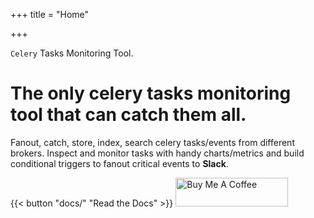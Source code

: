 +++
title = "Home"

+++


`Celery` Tasks Monitoring Tool.

# The only __celery__ tasks monitoring tool that can catch them all. 

Fanout, catch, store, index, search celery tasks/events from different brokers. Inspect and monitor tasks with handy charts/metrics and build conditional triggers to fanout critical events to **Slack**.

{{< button "docs/" "Read the Docs" >}} <a href="https://www.buymeacoffee.com/fennec" target="_blank"><img src="https://cdn.buymeacoffee.com/buttons/v2/default-green.png" alt="Buy Me A Coffee" style="height: 46px !important;width: 180px !important;" ></a>
